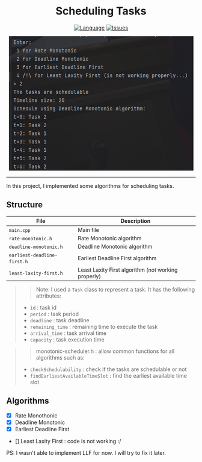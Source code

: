 
<div align="center">

<H1>Scheduling Tasks</H1>

</div>

<div align="center">

[![Language][langue-shield]][issues-url]
[![Issues][issues-shield]][issues-url]

![img_1.png](img_1.png)

</div>

---

In this project, I implemented some algorithms for scheduling tasks.

## Structure

[//]: # (make a table containing all .h files and the main.cpp with description)

| File               | Description                                         |
|--------------------|-----------------------------------------------------|
| `main.cpp`         | Main file                                           |
| `rate-monotonic.h` | Rate Monotonic algorithm                            |
| `deadline-monotonic.h` | Deadline Monotonic algorithm                        |
| `earliest-deadline-first.h` | Earliest Deadline First algorithm                   |
| `least-laxity-first.h` | Least Laxity First algorithm (not working properly) |

>> Note: I used a `Task` class to represent a task. It has the following attributes:
> - `id` : task id
> - `period` : task period
> - `deadline` : task deadline
> - `remaining_time` : remaining time to execute the task
> - `arrival_time` : task arrival time
> - `capacity` : task execution time

>> monotonic-scheduler.h : allow common functions for all algorithms such as:
> - `checkSchedulability` : check if the tasks are schedulable or not
> - `findEarliestAvailableTimeSlot` : find the earliest available time slot



## Algorithms

- [x] Rate Monothonic
- [x] Deadline Monotonic
- [x] Earliest Deadline First
- [] Least Laxity First : code is not working :/

PS: I wasn't able to implement LLF for now. I will try to fix it later.



<!-- MARKDOWN LINKS & IMAGES -->
[langue-shield]: https://img.shields.io/badge/Language-C++-lightblue.svg?style=for-the-badge&logo=c%2B%2B
[issues-url]: https://github.com/PhantHive/scheduling-tasks/issues/
[issues-shield]: https://img.shields.io/github/issues/PhantHive/scheduling-tasks?style=for-the-badge

